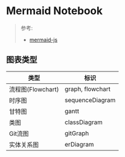 # Mermaid Notebook

> 参考: 
> - [mermaid-js](https://mermaid-js.github.io/mermaid/#/)


## 图表类型

|类型|标识|
|-|-|
| 流程图(Flowchart) | graph, flowchart | 
| 时序图 | sequenceDiagram |
| 甘特图 | gantt |
| 类图 | classDiagram |
| Git流图 | gitGraph | 
| 实体关系图| erDiagram|

